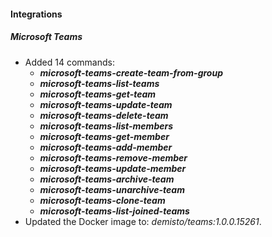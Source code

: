 
#### Integrations
##### Microsoft Teams
- Added 14 commands:
    - ***microsoft-teams-create-team-from-group***
    - ***microsoft-teams-list-teams***
    - ***microsoft-teams-get-team***
    - ***microsoft-teams-update-team***
    - ***microsoft-teams-delete-team***
    - ***microsoft-teams-list-members***
    - ***microsoft-teams-get-member***
    - ***microsoft-teams-add-member***
    - ***microsoft-teams-remove-member***
    - ***microsoft-teams-update-member***
    - ***microsoft-teams-archive-team***
    - ***microsoft-teams-unarchive-team***
    - ***microsoft-teams-clone-team***
    - ***microsoft-teams-list-joined-teams***
- Updated the Docker image to: *demisto/teams:1.0.0.15261*.
